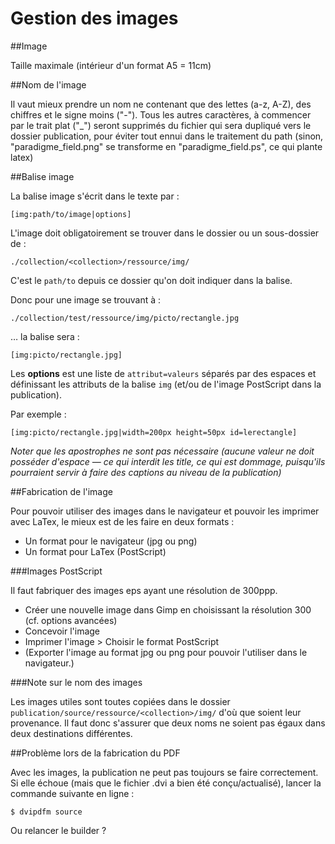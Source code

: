 # Gestion des images

##Image

Taille maximale (intérieur d'un format A5 = 11cm)

##Nom de l'image

Il vaut mieux prendre un nom ne contenant que des lettes (a-z, A-Z), des chiffres et le signe moins ("-"). Tous les autres caractères, à commencer par le trait plat ("_") seront supprimés du fichier qui sera dupliqué vers le dossier publication, pour éviter tout ennui dans le traitement du path (sinon, "paradigme_field.png" se transforme en "paradigme\_field.ps", ce qui plante latex)


##Balise image

La balise image s'écrit dans le texte par :

    [img:path/to/image|options]

L'image doit obligatoirement se trouver dans le dossier ou un sous-dossier de :

    ./collection/<collection>/ressource/img/
  
C'est le `path/to` depuis ce dossier qu'on doit indiquer dans la balise.

Donc pour une image se trouvant à&nbsp;:

    ./collection/test/ressource/img/picto/rectangle.jpg

… la balise sera&nbsp;:

    [img:picto/rectangle.jpg]

Les **options** est une liste de `attribut=valeurs` séparés par des espaces et définissant les attributs de la balise `img` (et/ou de l'image PostScript dans la publication).

Par exemple&nbsp;:

    [img:picto/rectangle.jpg|width=200px height=50px id=lerectangle]

*Noter que les apostrophes ne sont pas nécessaire (aucune valeur ne doit posséder d'espace — ce qui interdit les title, ce qui est dommage, puisqu'ils pourraient servir à faire des captions au niveau de la publication)*
  
##Fabrication de l'image

Pour pouvoir utiliser des images dans le navigateur et pouvoir les imprimer avec LaTex, le mieux est de les faire en deux formats&nbsp;:

* Un format pour le navigateur (jpg ou png)
* Un format pour LaTex (PostScript)

###Images PostScript

Il faut fabriquer des images eps ayant une résolution de 300ppp.

* Créer une nouvelle image dans Gimp en choisissant la résolution 300 (cf. options avancées)
* Concevoir l'image
* Imprimer l'image > Choisir le format PostScript
* (Exporter l'image au format jpg ou png pour pouvoir l'utiliser dans le navigateur.)

###Note sur le nom des images

Les images utiles sont toutes copiées dans le dossier `publication/source/ressource/<collection>/img/` d'où que soient leur provenance. Il faut donc s'assurer que deux noms ne soient pas égaux dans deux destinations différentes.

##Problème lors de la fabrication du PDF

Avec les images, la publication ne peut pas toujours se faire correctement. Si elle échoue (mais que le fichier .dvi a bien été conçu/actualisé), lancer la commande suivante en ligne :

    $ dvipdfm source

Ou relancer le builder ?